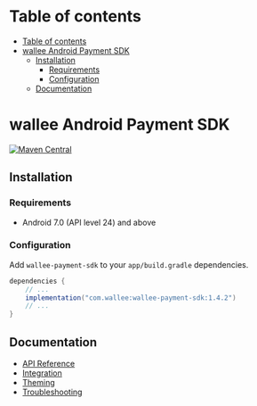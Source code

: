 # Table of contents

- [Table of contents](#table-of-contents)
- [wallee Android Payment SDK](#wallee-android-payment-sdk)
  - [Installation](#installation)
    - [Requirements](#requirements)
    - [Configuration](#configuration)
  - [Documentation](#documentation)

# wallee Android Payment SDK

[![Maven Central](https://img.shields.io/maven-central/v/com.wallee/wallee-payment-sdk)](https://central.sonatype.com/artifact/com.wallee/wallee-payment-sdk/1.0.0)

## Installation

### Requirements

- Android 7.0 (API level 24) and above

### Configuration

Add `wallee-payment-sdk` to your `app/build.gradle` dependencies.

```groovy
dependencies {
    // ...
    implementation("com.wallee:wallee-payment-sdk:1.4.2")
    // ...
}
```

## Documentation

- [API Reference](./docs/api-reference.md)
- [Integration](./docs/integration.md)
- [Theming](./docs/theming.md)
- [Troubleshooting](./docs/troubleshooting.md)

